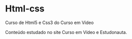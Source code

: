# Html-css
 Curso de Html5 e Css3 do Curso em Vídeo

Conteúdo estudado no site Curso em Vídeo e Estudonauta.